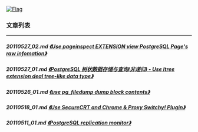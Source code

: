 <a rel=nofollow href=http://info.flagcounter.com/h9V1  ><img src=http://s03.flagcounter.com/count/h9V1/bg_FFFFFF/txt_000000/border_CCCCCC/columns_2/maxflags_12/viewers_0/labels_0/pageviews_0/flags_0/  alt=Flag Counter  border=0  ></a>  
  
### 文章列表  
----  
##### 20110527_02.md   [《Use pageinspect EXTENSION view PostgreSQL Page's raw infomation》](20110527_02.md)  
##### 20110527_01.md   [《PostgreSQL 树状数据存储与查询(非递归) - Use ltree extension deal tree-like data type》](20110527_01.md)  
##### 20110526_01.md   [《use pg_filedump dump block contents》](20110526_01.md)  
##### 20110518_01.md   [《Use SecureCRT and Chrome & Proxy Switchy! Plugin》](20110518_01.md)  
##### 20110511_01.md   [《PostgreSQL replication monitor》](20110511_01.md)  
